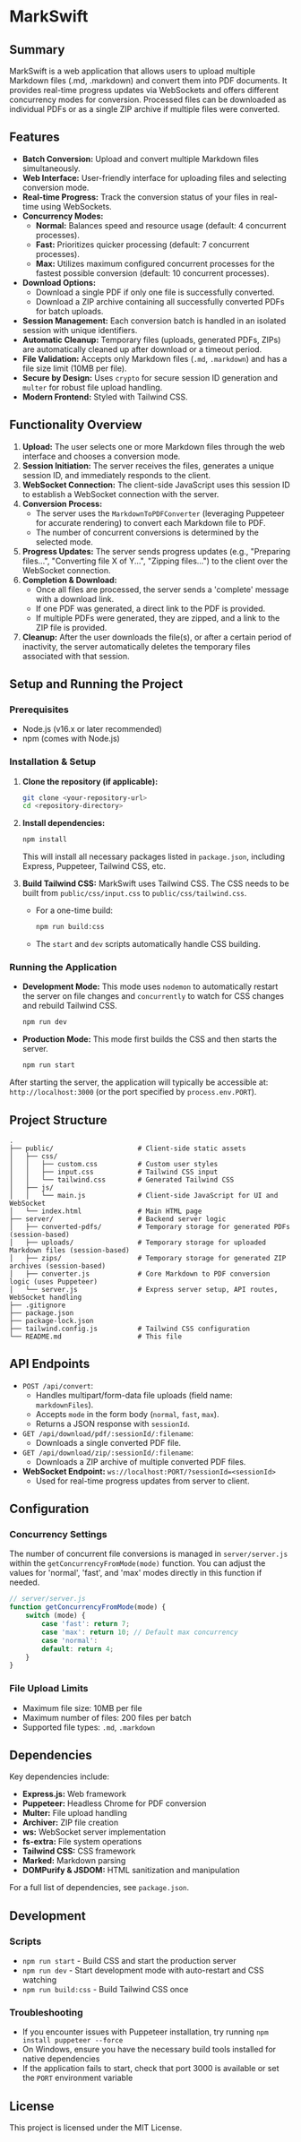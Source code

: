 # MarkSwift

## Summary

MarkSwift is a web application that allows users to upload multiple Markdown files (.md, .markdown) and convert them into PDF documents. It provides real-time progress updates via WebSockets and offers different concurrency modes for conversion. Processed files can be downloaded as individual PDFs or as a single ZIP archive if multiple files were converted.

## Features

*   **Batch Conversion:** Upload and convert multiple Markdown files simultaneously.
*   **Web Interface:** User-friendly interface for uploading files and selecting conversion mode.
*   **Real-time Progress:** Track the conversion status of your files in real-time using WebSockets.
*   **Concurrency Modes:**
    *   **Normal:** Balances speed and resource usage (default: 4 concurrent processes).
    *   **Fast:** Prioritizes quicker processing (default: 7 concurrent processes).
    *   **Max:** Utilizes maximum configured concurrent processes for the fastest possible conversion (default: 10 concurrent processes).
*   **Download Options:**
    *   Download a single PDF if only one file is successfully converted.
    *   Download a ZIP archive containing all successfully converted PDFs for batch uploads.
*   **Session Management:** Each conversion batch is handled in an isolated session with unique identifiers.
*   **Automatic Cleanup:** Temporary files (uploads, generated PDFs, ZIPs) are automatically cleaned up after download or a timeout period.
*   **File Validation:** Accepts only Markdown files (`.md`, `.markdown`) and has a file size limit (10MB per file).
*   **Secure by Design:** Uses `crypto` for secure session ID generation and `multer` for robust file upload handling.
*   **Modern Frontend:** Styled with Tailwind CSS.

## Functionality Overview

1.  **Upload:** The user selects one or more Markdown files through the web interface and chooses a conversion mode.
2.  **Session Initiation:** The server receives the files, generates a unique session ID, and immediately responds to the client.
3.  **WebSocket Connection:** The client-side JavaScript uses this session ID to establish a WebSocket connection with the server.
4.  **Conversion Process:**
    *   The server uses the `MarkdownToPDFConverter` (leveraging Puppeteer for accurate rendering) to convert each Markdown file to PDF.
    *   The number of concurrent conversions is determined by the selected mode.
5.  **Progress Updates:** The server sends progress updates (e.g., "Preparing files...", "Converting file X of Y...", "Zipping files...") to the client over the WebSocket connection.
6.  **Completion & Download:**
    *   Once all files are processed, the server sends a 'complete' message with a download link.
    *   If one PDF was generated, a direct link to the PDF is provided.
    *   If multiple PDFs were generated, they are zipped, and a link to the ZIP file is provided.
7.  **Cleanup:** After the user downloads the file(s), or after a certain period of inactivity, the server automatically deletes the temporary files associated with that session.

## Setup and Running the Project

### Prerequisites

*   Node.js (v16.x or later recommended)
*   npm (comes with Node.js)

### Installation & Setup

1.  **Clone the repository (if applicable):**
    ```bash
    git clone <your-repository-url>
    cd <repository-directory>
    ```

2.  **Install dependencies:**
    ```bash
    npm install
    ```
    This will install all necessary packages listed in `package.json`, including Express, Puppeteer, Tailwind CSS, etc.

3.  **Build Tailwind CSS:**
    MarkSwift uses Tailwind CSS. The CSS needs to be built from `public/css/input.css` to `public/css/tailwind.css`.
    *   For a one-time build:
        ```bash
        npm run build:css
        ```
    *   The `start` and `dev` scripts automatically handle CSS building.

### Running the Application

*   **Development Mode:**
    This mode uses `nodemon` to automatically restart the server on file changes and `concurrently` to watch for CSS changes and rebuild Tailwind CSS.
    ```bash
    npm run dev
    ```

*   **Production Mode:**
    This mode first builds the CSS and then starts the server.
    ```bash
    npm run start
    ```

After starting the server, the application will typically be accessible at:
`http://localhost:3000` (or the port specified by `process.env.PORT`).

## Project Structure

```
.
├── public/                     # Client-side static assets
│   ├── css/
│   │   ├── custom.css          # Custom user styles
│   │   ├── input.css           # Tailwind CSS input
│   │   └── tailwind.css        # Generated Tailwind CSS
│   ├── js/
│   │   └── main.js             # Client-side JavaScript for UI and WebSocket
│   └── index.html              # Main HTML page
├── server/                     # Backend server logic
│   ├── converted-pdfs/         # Temporary storage for generated PDFs (session-based)
│   ├── uploads/                # Temporary storage for uploaded Markdown files (session-based)
│   ├── zips/                   # Temporary storage for generated ZIP archives (session-based)
│   ├── converter.js            # Core Markdown to PDF conversion logic (uses Puppeteer)
│   └── server.js               # Express server setup, API routes, WebSocket handling
├── .gitignore
├── package.json
├── package-lock.json
├── tailwind.config.js          # Tailwind CSS configuration
└── README.md                   # This file
```

## API Endpoints

*   `POST /api/convert`:
    *   Handles multipart/form-data file uploads (field name: `markdownFiles`).
    *   Accepts `mode` in the form body (`normal`, `fast`, `max`).
    *   Returns a JSON response with `sessionId`.
*   `GET /api/download/pdf/:sessionId/:filename`:
    *   Downloads a single converted PDF file.
*   `GET /api/download/zip/:sessionId/:filename`:
    *   Downloads a ZIP archive of multiple converted PDF files.
*   **WebSocket Endpoint:** `ws://localhost:PORT/?sessionId=<sessionId>`
    *   Used for real-time progress updates from server to client.

## Configuration

### Concurrency Settings

The number of concurrent file conversions is managed in `server/server.js` within the `getConcurrencyFromMode(mode)` function. You can adjust the values for 'normal', 'fast', and 'max' modes directly in this function if needed.

```javascript
// server/server.js
function getConcurrencyFromMode(mode) {
    switch (mode) {
        case 'fast': return 7;
        case 'max': return 10; // Default max concurrency
        case 'normal':
        default: return 4;
    }
}
```

### File Upload Limits

*   Maximum file size: 10MB per file
*   Maximum number of files: 200 files per batch
*   Supported file types: `.md`, `.markdown`

## Dependencies

Key dependencies include:
*   **Express.js:** Web framework
*   **Puppeteer:** Headless Chrome for PDF conversion
*   **Multer:** File upload handling
*   **Archiver:** ZIP file creation
*   **ws:** WebSocket server implementation
*   **fs-extra:** File system operations
*   **Tailwind CSS:** CSS framework
*   **Marked:** Markdown parsing
*   **DOMPurify & JSDOM:** HTML sanitization and manipulation

For a full list of dependencies, see `package.json`.

## Development

### Scripts

*   `npm run start` - Build CSS and start the production server
*   `npm run dev` - Start development mode with auto-restart and CSS watching
*   `npm run build:css` - Build Tailwind CSS once

### Troubleshooting

*   If you encounter issues with Puppeteer installation, try running `npm install puppeteer --force`
*   On Windows, ensure you have the necessary build tools installed for native dependencies
*   If the application fails to start, check that port 3000 is available or set the `PORT` environment variable

## License

This project is licensed under the MIT License.

